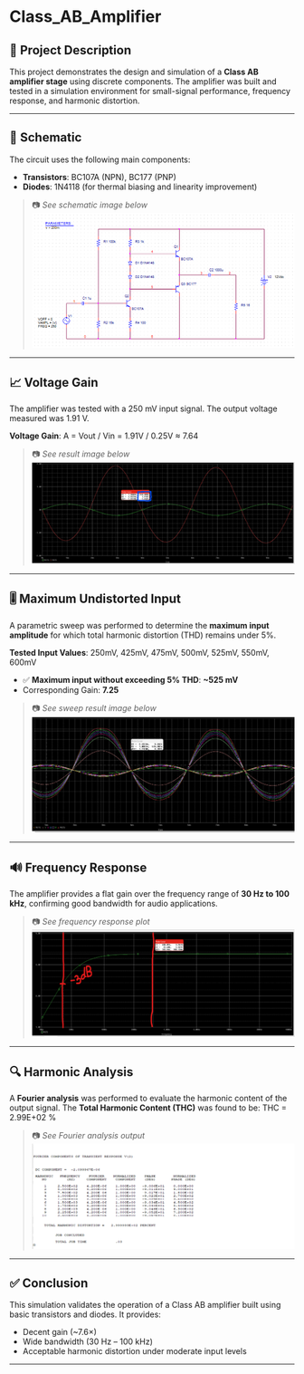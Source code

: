 # Class_AB_Amplifier

## 🔧 Project Description

This project demonstrates the design and simulation of a **Class AB amplifier stage** using discrete components. The amplifier was built and tested in a simulation environment for small-signal performance, frequency response, and harmonic distortion.

---

## 🧩 Schematic

The circuit uses the following main components:

- **Transistors**: BC107A (NPN), BC177 (PNP)
- **Diodes**: 1N4118 (for thermal biasing and linearity improvement)

> 📷 *See schematic image below*  
![Schematic](docs/Design.png)

---

## 📈 Voltage Gain

The amplifier was tested with a 250 mV input signal. The output voltage measured was 1.91 V.

**Voltage Gain**: A = Vout / Vin = 1.91V / 0.25V ≈ 7.64
> 📷 *See result image below*  
![Voltage Gain](docs/Amplif.png)

---

## 🎚️ Maximum Undistorted Input

A parametric sweep was performed to determine the **maximum input amplitude** for which total harmonic distortion (THD) remains under 5%.

**Tested Input Values**: 250mV, 425mV, 475mV, 500mV, 525mV, 550mV, 600mV


- ✅ **Maximum input without exceeding 5% THD**: **~525 mV**
- Corresponding Gain: **7.25**

> 📷 *See sweep result image below*  
![Distortion Sweep](docs/AnalizaDistorsiuni.png)

---

## 🔊 Frequency Response

The amplifier provides a flat gain over the frequency range of **30 Hz to 100 kHz**, confirming good bandwidth for audio applications.

> 📷 *See frequency response plot*  
![Frequency Response](docs/FreqBand.png)

---

## 🔍 Harmonic Analysis

A **Fourier analysis** was performed to evaluate the harmonic content of the output signal. The **Total Harmonic Content (THC)** was found to be: THC = 2.99E+02 %


> 📷 *See Fourier analysis output*  
![Fourier Analysis](docs/FourierAnalisis.png)

---

## ✅ Conclusion

This simulation validates the operation of a Class AB amplifier built using basic transistors and diodes. It provides:

- Decent gain (~7.6×)
- Wide bandwidth (30 Hz – 100 kHz)
- Acceptable harmonic distortion under moderate input levels

---


